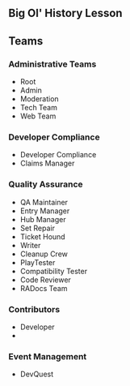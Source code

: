 ## Big Ol' History Lesson

## Teams

### Administrative Teams
 - Root
 - Admin
 - Moderation
 - Tech Team
 - Web Team

### Developer Compliance
 - Developer Compliance
 - Claims Manager

### Quality Assurance
 - QA Maintainer
 - Entry Manager
 - Hub Manager
 - Set Repair
 - Ticket Hound
 - Writer
 - Cleanup Crew
 - PlayTester
 - Compatibility Tester
 - Code Reviewer
 - RADocs Team

### Contributors
 - Developer
 - 
### Event Management
 - DevQuest
 

 
